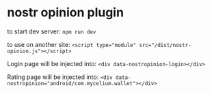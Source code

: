 # nostr opinion plugin

to start dev server: `npm run dev`

to use on another site:
`<script type="module" src="/dist/nostr-opinion.js"></script>`

Login page will be injected into:
`<div data-nostropinion-login></div>`

Rating page will be injected into:
`<div data-nostropinion="android/com.mycelium.wallet"></div>`

